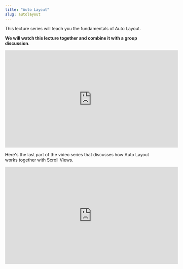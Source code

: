 ```yaml
---
title: "Auto Layout"
slug: autolayout
---
```


This lecture series will teach you the fundamentals of Auto Layout.

**We will watch this lecture together and combine it with a group discussion.**

<iframe width="560" height="315" src="https://www.youtube.com/embed/videoseries?list=PLZ_SI6zSFXvD8fi9dan4UsgDdr3-OXyjV" frameborder="0" allowfullscreen></iframe>

Here's the last part of the video series that discusses how Auto Layout works together with Scroll Views.

<iframe width="560" height="315" src="https://www.youtube.com/embed/n7HL8Ym0dDw" frameborder="0" allowfullscreen></iframe>